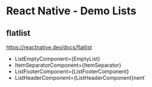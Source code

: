 # React Native - Demo Lists

## flatlist

https://reactnative.dev/docs/flatlist

- ListEmptyComponent={EmptyList}
- ItemSeparatorComponent={ItemSeparator}
- ListFooterComponent={ListFooterComponent}
- ListHeaderComponent={ListHeaderComponent}nent`
